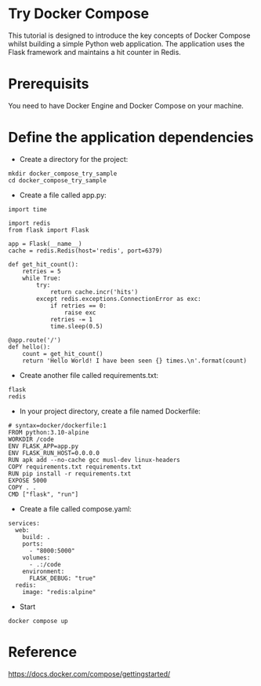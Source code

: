 # Try Docker Compose

This tutorial is designed to introduce the key concepts of Docker Compose whilst building a simple Python web application. The application uses the Flask framework and maintains a hit counter in Redis.

# Prerequisits

You need to have Docker Engine and Docker Compose on your machine. 

# Define the application dependencies

- Create a directory for the project:
```
mkdir docker_compose_try_sample
cd docker_compose_try_sample
```

- Create a file called app.py:
```
import time

import redis
from flask import Flask

app = Flask(__name__)
cache = redis.Redis(host='redis', port=6379)

def get_hit_count():
    retries = 5
    while True:
        try:
            return cache.incr('hits')
        except redis.exceptions.ConnectionError as exc:
            if retries == 0:
                raise exc
            retries -= 1
            time.sleep(0.5)

@app.route('/')
def hello():
    count = get_hit_count()
    return 'Hello World! I have been seen {} times.\n'.format(count)
```

- Create another file called requirements.txt:
```
flask
redis
```

- In your project directory, create a file named Dockerfile:
```
# syntax=docker/dockerfile:1
FROM python:3.10-alpine
WORKDIR /code
ENV FLASK_APP=app.py
ENV FLASK_RUN_HOST=0.0.0.0
RUN apk add --no-cache gcc musl-dev linux-headers
COPY requirements.txt requirements.txt
RUN pip install -r requirements.txt
EXPOSE 5000
COPY . .
CMD ["flask", "run"]
```

- Create a file called compose.yaml:
```
services:
  web:
    build: .
    ports:
      - "8000:5000"
    volumes:
      - .:/code
    environment:
      FLASK_DEBUG: "true"
  redis:
    image: "redis:alpine"
```

- Start
```
docker compose up
```

# Reference

https://docs.docker.com/compose/gettingstarted/